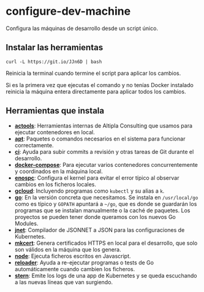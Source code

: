 
# configure-dev-machine

Configura las máquinas de desarrollo desde un script único.


## Instalar las herramientas

```shell
curl -L https://git.io/JJn6D | bash
```

Reinicia la terminal cuando termine el script para aplicar los cambios.

Si es la primera vez que ejecutas el comando y no tenías Docker instalado reinicia la máquina entera directamente para aplicar todos los cambios.


## Herramientas que instala

- **[actools](https://github.com/altipla-consulting/actools)**: Herramientas internas de Altipla Consulting que usamos para ejecutar contenedores en local.
- **[apt](https://packages.ubuntu.com/)**: Paquetes o comandos necesarios en el sistema para funcionar correctamente.
- **[ci](https://github.com/altipla-consulting/ci)**: Ayuda para subir commits a revisión y otras tareas de Git durante el desarrollo.
- **[docker-compose](https://docs.docker.com/compose/)**: Para ejecutar varios contenedores concurrentemente y coordinados en la máquina local.
- **[enospc](https://stackoverflow.com/questions/22475849/node-js-what-is-enospc-error-and-how-to-solve)**: Configura el kernel para evitar el error típico al observar cambios en los ficheros locales.
- **[gcloud](https://cloud.google.com/sdk)**: Incluyendo programas como `kubectl` y su alias a `k`.
- **[go](https://golang.org/)**: En la versión concreta que necesitamos. Se instala en `/usr/local/go` como es típico y `GOPATH` apuntará a `~/go`, que es donde se guardarán los programas que se instalan manualmente o la caché de paquetes. Los proyectos se pueden tener donde queramos con los nuevos Go Modules.
- **[jnet](https://github.com/altipla-consulting/jnet)**: Compilador de JSONNET a JSON para las configuraciones de Kubernetes.
- **[mkcert](https://github.com/FiloSottile/mkcert)**: Genera certificados HTTPS en local para el desarrollo, que solo son válidos en la máquina que los genera.
- **[node](https://nodejs.org/en/)**: Ejecuta ficheros escritos en Javascript.
- **[reloader](https://github.com/altipla-consulting/reloader)**: Ayuda a re-ejecutar programas o tests de Go automáticamente cuando cambien los ficheros.
- **[stern](https://github.com/wercker/stern)**: Emite los logs de una app de Kubernetes y se queda escuchando a las nuevas líneas que van surgiendo.
